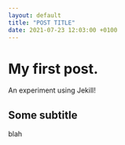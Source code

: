 ```yaml
---
layout: default
title: "POST TITLE"
date: 2021-07-23 12:03:00 +0100
---
```


# My first post.

An experiment using Jekill!

## Some subtitle

blah


